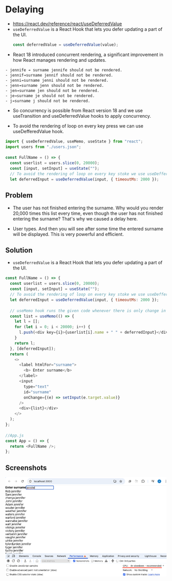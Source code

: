 # Delaying

- https://react.dev/reference/react/useDeferredValue
- `useDeferredValue` is a React Hook that lets you defer updating a part of the UI.
  ```js
  const deferredValue = useDeferredValue(value);
  ```
- React 18 introduced concurrent rendering, a significant improvement in how React manages rendering and updates.

```text
- jennife ➔ surname jennife should not be rendered.
- jennif➔surname jennif should not be rendered.
- jenni➔surname jenni should not be rendered.
- jenn➔surname jenn should not be rendered.
- jen➔surname jen should not be rendered.
- je➔surname je should not be rendered.
- j➔surname j should not be rendered.
```
- So concurrency is possible from React version 18 and we use useTransition and useDeferredValue hooks to apply concurrency.

- To avoid the rendering of loop on every key press we can use useDefferedValue hook.

```js
import { useDeferredValue, useMemo, useState } from "react";
import users from "./users.json";

const FullName = () => {
  const userlist = users.slice(0, 20000);
  const [input, setInput] = useState("");
  // To avoid the rendering of loop on every key stoke we use useDefferedValue hook
  let deferredInput = useDeferredValue(input, { timeoutMs: 2000 });
```

## Problem

- The user has not finished entering the surname. Why would you render 20,000 times this list every time, even though the user has not finished entering the surname? That's why we caused a delay here.

- User types. And then you will see after some time the entered surname will be displayed. This is very powerful and efficient.

## Solution

- `useDeferredValue` is a React Hook that lets you defer updating a part of the UI.

```js
const FullName = () => {
  const userlist = users.slice(0, 20000);
  const [input, setInput] = useState("");
  // To avoid the rendering of loop on every key stoke we use useDefferedValue hook
  let deferredInput = useDeferredValue(input, { timeoutMs: 2000 });

  // useMemo hook runs the given code whenever there is only change in the dependency array so the result of useMemo would be an array with 20k items and we are rendering out those elements, This is huge task
  const list = useMemo(() => {
    let l = [];
    for (let i = 0; i < 20000; i++) {
      l.push(<div key={i}>{userlist[i].name + " " + deferredInput}</div>);
    }
    return l;
  }, [deferredInput]);
  return (
    <>
      <label htmlFor="surname">
        <b> Enter surname</b>
      </label>
      <input
        type="text"
        id="surname"
        onChange={(e) => setInput(e.target.value)}
      />
      <div>{list}</div>
    </>
  );
};

//App.js
const App = () => {
  return <FullName />;
};
```

## Screenshots
![](./screenshot1.png)
